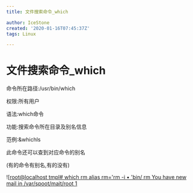```yaml
---
title: 文件搜索命令_which

author: IceStone
created: '2020-01-16T07:45:37Z'
tags: Linux

---
```


# 文件搜索命令_which

命令所在路径:/usr/bin/which

权限:所有用户

语法:which命令

功能:搜索命令所在目录及别名信息

范例:&whichls

此命令还可以查到对应命令的别名

(有的命令有别名,有的没有)

![[root@localhost tmpl# which rm 
alias rm='rm -i • 
'bin/ rm 
You have new mail in /var/spoot/mait/root 
1 ](images/1f581ca9-c2ab-41e0-b1a8-deda83098dde.png) 

